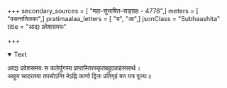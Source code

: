 +++
secondary_sources = [ "महा-सुभाषित-सङ्ग्रहः - 4778",]
meters = [ "वसन्ततिलका",]
pratimaalaa_letters = [ "य", "आ",]
jsonClass = "Subhaashita"
title = "आद्यः प्रवेशसमयः"

+++

<details open><summary>Text</summary>

आद्यः प्रवेशसमयः स कलेर्युगस्य प्राप्तस्तिरस्कृतबहूदकहंससार्थः।  
आहूय सादरतया तपसोऽन्ति मेऽह्नि काणो द्विजः प्रतिगृहं बत यत्र पूज्यः॥
</details>
